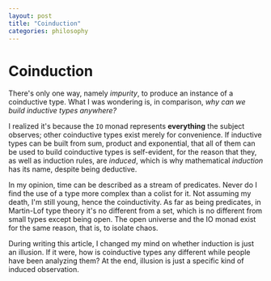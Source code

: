 ```yaml
---
layout: post
title: "Coinduction"
categories: philosophy
---
```


# Coinduction

There's only one way, namely *impurity*, to produce an instance of a coinductive type. What I was wondering is, in comparison, *why can we build inductive types anywhere?*

I realized it's because the `IO` monad represents **everything** the subject observes; other coinductive types exist merely for convenience. If inductive types can be built from sum, product and exponential, that all of them can be used to build coinductive types is self-evident, for the reason that they, as well as induction rules, are *induced*, which is why mathematical *induction* has its name, despite being deductive.

In my opinion, time can be described as a stream of predicates. Never do I find the use of a type more complex than a colist for it. Not assuming my death, I'm still young, hence the coinductivity. As far as being predicates, in Martin-Lof type theory it's no different from a set, which is no different from small types except being open. The open universe and the IO monad exist for the same reason, that is, to isolate chaos.

During writing this article, I changed my mind on whether induction is just an illusion. If it were, how is coinductive types any different while people have been analyzing them? At the end, illusion is just a specific kind of induced observation.

